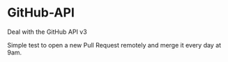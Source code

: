 GitHub-API
==========

Deal with the GitHub API v3

Simple test to open a new Pull Request remotely and merge it every day at 9am.
